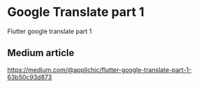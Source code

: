 # Google Translate part 1

Flutter google translate part 1

## Medium article

https://medium.com/@applichic/flutter-google-translate-part-1-63b50c93d873